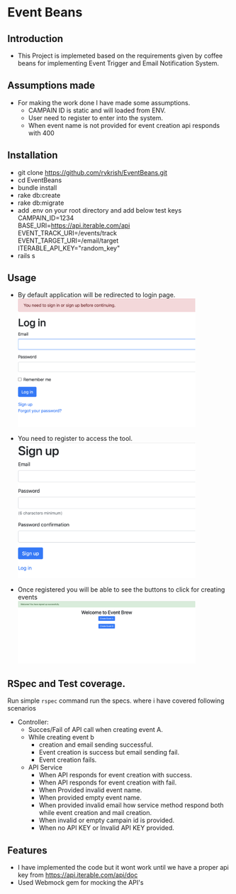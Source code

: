 # Event Beans

## Introduction
- This Project is implemeted based on the requirements given by coffee beans for implementing Event Trigger and Email Notification System.
## Assumptions made
- For making the work done I have made some assumptions.
    - CAMPAIN ID is static and will loaded from ENV.
    - User need to register to enter into the system.
    - When event name is not provided for event creation api responds with 400

## Installation
- git clone https://github.com/rvkrish/EventBeans.git
- cd EventBeans
- bundle install
- rake db:create
- rake db:migrate
- add .env on your root directory and add below test keys<br />
CAMPAIN_ID=1234<br />
BASE_URI=https://api.iterable.com/api<br />
EVENT_TRACK_URI=/events/track<br />
EVENT_TARGET_URI=/email/target<br />
ITERABLE_API_KEY="random_key"<br />
- rails s


## Usage

- By default application will be redirected to login page. <br />
  <img src='https://github.com/rvkrish/EventBeans/blob/e33fabd34ee8bec058bdec7d7b8e1b1e9c3cc08f/public/screenshots/Login.png' width='400'>

- You need to register to access the tool.<br />
  <img src='https://github.com/rvkrish/EventBeans/blob/e33fabd34ee8bec058bdec7d7b8e1b1e9c3cc08f/public/screenshots/Register.png' width='400'>
- Once registered you will be able to see the buttons to click for creating events<br />
  <img src='https://github.com/rvkrish/EventBeans/blob/e33fabd34ee8bec058bdec7d7b8e1b1e9c3cc08f/public/screenshots/home.png' width='400'>

## RSpec and Test coverage.

Run simple `rspec` command run the specs.
where i have covered following scenarios


- Controller:
  - Succes/Fail of API call when creating event A.
  - While creating event b 
    - creation and email sending successful.
    - Event creation is success but email sending fail.
    - Event creation fails.
  - API Service
    - When API responds for event creation with success.
    - When API responds for event creation with fail.
    - When Provided invalid event name.
    - When provided empty event name.
    - When provided invalid email how service method respond both while event creation and mail creation.
    - When invalid or empty campain id is provided. 
    - When no API KEY or Invalid API KEY provided.


## Features
- I have implemented the code but it wont work until we have a proper api key from https://api.iterable.com/api/doc
- Used Webmock gem for mocking the API's


